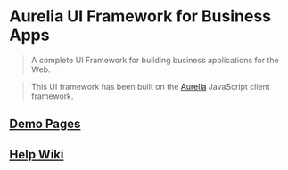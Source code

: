 # Aurelia UI Framework for Business Apps

> A complete UI Framework for building business applications for the Web.

> This UI framework has been built on the [Aurelia](http://aurelia.io) JavaScript client framework.


## [Demo Pages](http://adarshpastakia.github.io/aurelia-ui-framework/)

## [Help Wiki](https://github.com/adarshpastakia/aurelia-ui-framework/wiki/Home)

